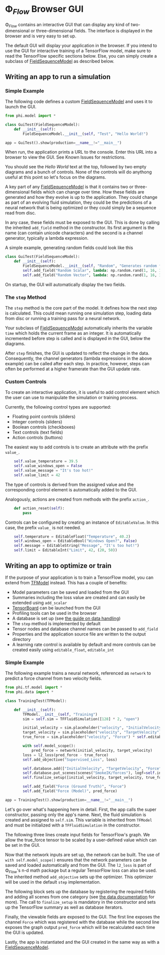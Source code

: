 
# Φ<sub>*Flow*</sub> Browser GUI

Φ<sub>*Flow*</sub> contains an interactive GUI that can display any kind of two-dimensional or three-dimensional fields. The interface is displayed in the browser and is very easy to set up.

The default GUI will display your application in the browser.
If you intend to use the GUI for interactive training of a TensorFlow model, make sure to read the TensorFlow specific sections below. Else, you can simply create a subclass of [FieldSequenceModel](../phi/model.py) as described below.

## Writing an app to run a simulation

### Simple Example

The following code defines a custom [FieldSequenceModel](../phi/model.py) and uses it to launch the GUI.

```python
from phi.model import *

class GuiTest(FieldSequenceModel):
    def __init__(self):
        FieldSequenceModel.__init__(self, "Test", "Hello World!")

app = GuiTest().show(production=__name__!="__main__")
```

When run, the application prints a URL to the console. Enter this URL into a browser to view the GUI. See Known Issues for restrictions.

You should see the _Hello World_ text at the top, followed by two empty diagrams and a bunch of controls. None of the controls will do anythong useful at this point so let's focus on the diagrams.

A key part of any [FieldSequenceModel](../phi/model.py) is that it contains two or three-dimensional fields which can change over time. How these fields are generated and how they evolve is up to the application. They could change as part of an evolving fluid simulation, they could be the predictions of a neural network that is being optimized or they could simply be a sequence read from disc.

In any case, these fields must be exposed to the GUI. This is done by calling the inherited `add_field` method in the constructor. Its first argument is the name (can contain unicode characters) and the second is a channel generator, typically a lambda expression.

A simple example, generating random fields could look like this

```python
class GuiTest(FieldSequenceModel):
    def __init__(self):
        FieldSequenceModel.__init__(self, "Random", "Generates random fields")
        self.add_field("Random Scalar", lambda: np.random.rand(1, 16, 16, 1))
        self.add_field("Random Vector", lambda: np.random.rand(1, 16, 16, 3))
```

On startup, the GUI will automatically display the two fields.

### The `step` Method

The `step` method is the core part of the model. It defines how the next step is calculated. This could mean running one simulation step, loading data from disc or running a training pass for a neural network.

Your subclass of [FieldSequenceModel](../phi/model.py) automatically inherits the variable `time` which holds the current frame as an integer. It is automatically incremented before step is called and is displayed in the GUI, below the diagrams.

After `step` finishes, the GUI is updated to reflect the change in the data. Consequently, the channel generators (lambda expressions in the above example) can be called after each step. In practice, however, steps can often be performed at a higher framerate than the GUI update rate.


### Custom Controls

To create an interactive application, it is useful to add control element which the user can use to manipulate the simulation or training process.

Currently, the following control types are supported:

- Floating point controls (sliders)
- Integer controls (sliders)
- Boolean controls (checkboxes)
- Text controls (text fields)
- Action controls (buttons)

The easiest way to add controls is to create an attribute with the prefix `value_`.

```python
    self.value_temperature = 39.5
    self.value_windows_open = False
    self.value_message = "It's too hot!"
    self.value_limit = 42
```

The type of controls is derived from the assigned value and the corresponding control element is automatically added to the GUI.

Analogously, actions are created from methods with the prefix `action_`.

```python
    def action_reset(self):
        pass
```

Controls can be configured by creating an instance of `EditableValue`. In this case, the prefix `value_` is not needed.

```python
    self.temperature = EditableFloat("Temperature", 40.2)
    self.windows_open = EditableBool("Windows Open?", False)
    self.message = EditableString("Message", "It's too hot!")
    self.limit = EditableInt("Limit", 42, (20, 50))
```


## Writing an app to optimize or train

If the purpose of your application is to train a TensorFlow model, you can extend from [TFModel](../phi/tf/model.py) instead. This has a couple of benefits:

- Model parameters can be saved and loaded from the GUI
- Summaries including the loss value are created and can easily be extended using `add_scalar`
- [TensorBoard](https://www.tensorflow.org/guide/summaries_and_tensorboard) can be launched from the GUI
- Profiling tools can be used in the browser
- A database is set up (see [the guide on data handling](data.md))
- The `step` method is implemented by default
- Tensor nodes and database channel names can be passed to `add_field`
- Properties and the application source file are written to the output directory
- A learning rate control is available by default and more controls can be created easily using `editable_float`, `editable_int`

### Simple Example

The following example trains a neural network, referenced as `network` to predict a force channel from two velocity fields.

```python
from phi.tf.model import *
from phi.data import *

class TrainingTest(TFModel):

    def __init__(self):
        TFModel.__init__(self, "Training")
        sim = self.sim = TFFluidSimulation([128] * 2, "open")

        initial_velocity = sim.placeholder("velocity", "InitialVelocity")
        target_velocity = sim.placeholder("velocity", "TargetVelocity")
        true_force = sim.placeholder("velocity", "Force") * self.editable_float("Scale", 1.0)

        with self.model_scope():
            pred_force = network(initial_velocity, target_velocity)
        loss = l2_loss(pred_force - true_force)
        self.add_objective("Supervised_Loss", loss)

        self.database.add(["InitialVelocity", "TargetVelocity", "Force"])
        self.database.put_scenes(scenes("SmokeIK/forces"), logf=self.info)
        self.finalize_setup([initial_velocity, target_velocity, true_force])

        self.add_field("Force (Ground Truth)", "Force")
        self.add_field("Force (Model)", pred_force)

app = TrainingTest().show(production=__name__!="__main__")
```

Let's go over what's happening here in detail.
First, the app calls the super constructor, passing only the app's name.
Next, the fluid simulation is created and assigned to `self.sim`. This variable is inherited from `TFModel` and must be initialized with a `TFFluidSimulation` in the constructor.

The following three lines create input fields for TensorFlow's graph. We allow the true_force tensor to be scaled by a user-defined value which can be set in the GUI.

Now that the network inputs are set up, the network can be built. The use of `with self.model_scope()` ensures that the network parameters can be saved and loaded automatically and from the GUI.
The `l2_loss` is part of Φ<sub>*Flow*</sub>'s n-d math package but a regular TensorFlow loss can also be used.
The inherited method `add_objective` sets up the optimizer. This optimizer will be used in the default `step` implementation.

The following block sets up the database by registering the required fields and adding all scenes from one category (see [the data documentation](data.md) for more).
The call to `finalize_setup` is mandatory in the constructor and sets up the TensorFlow summary as well as database iterators.

Finally, the viewable fields are exposed to the GUI. The first line exposes the channel `Force` which was registered with the database while the second line exposes the graph output `pred_force` which will be recalculated each time the GUI is updated.

Lastly, the app is instantiated and the GUI created in the same way as with a [FieldSequenceModel](../phi/model.py).

